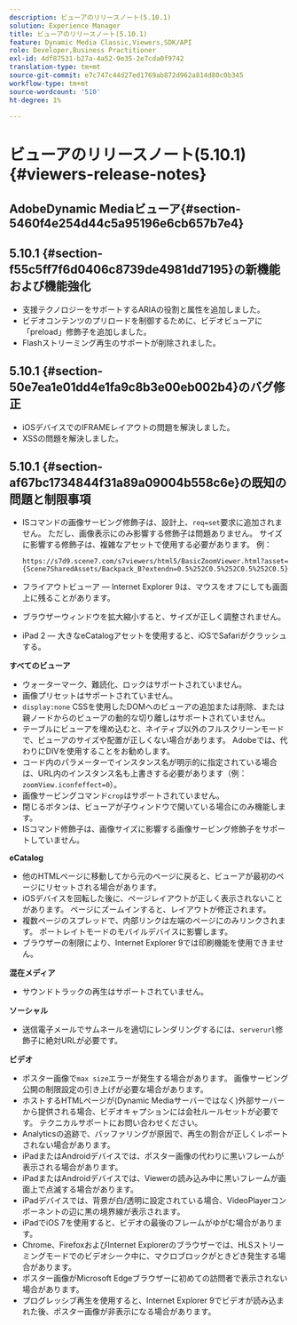 ```yaml
---
description: ビューアのリリースノート(5.10.1)
solution: Experience Manager
title: ビューアのリリースノート(5.10.1)
feature: Dynamic Media Classic,Viewers,SDK/API
role: Developer,Business Practitioner
exl-id: 4df87531-b27a-4a52-9e35-2e7cda0f9742
translation-type: tm+mt
source-git-commit: e7c747c44d27ed1769ab872d962a814d80c0b345
workflow-type: tm+mt
source-wordcount: '510'
ht-degree: 1%

---
```


# ビューアのリリースノート(5.10.1){#viewers-release-notes}

## AdobeDynamic Mediaビューア{#section-5460f4e254d44c5a95196e6cb657b7e4}

## 5.10.1 {#section-f55c5ff7f6d0406c8739de4981dd7195}の新機能および機能強化

* 支援テクノロジーをサポートするARIAの役割と属性を追加しました。
* ビデオコンテンツのプリロードを制御するために、ビデオビューアに「preload」修飾子を追加しました。
* Flashストリーミング再生のサポートが削除されました。

## 5.10.1 {#section-50e7ea1e01dd4e1fa9c8b3e00eb002b4}のバグ修正

* iOSデバイスでのIFRAMEレイアウトの問題を解決しました。
* XSSの問題を解決しました。

## 5.10.1 {#section-af67bc1734844f31a89a09004b558c6e}の既知の問題と制限事項

* ISコマンドの画像サービング修飾子は、設計上、`req=set`要求に追加されません。 ただし、画像表示にのみ影響する修飾子は問題ありません。 サイズに影響する修飾子は、複雑なアセットで使用する必要があります。 例：

   `https://s7d9.scene7.com/s7viewers/html5/BasicZoomViewer.html?asset= {Scene7SharedAssets/Backpack_B?extendn=0.5%252C0.5%252C0.5%252C0.5}`

* フライアウトビューア — Internet Explorer 9は、マウスをオフにしても画面上に残ることがあります。
* ブラウザーウィンドウを拡大縮小すると、サイズが正しく調整されません。
* iPad 2 — 大きなeCatalogアセットを使用すると、iOSでSafariがクラッシュする。

**すべてのビューア**

* ウォーターマーク、難読化、ロックはサポートされていません。
* 画像プリセットはサポートされていません。
* `display:none` CSSを使用したDOMへのビューアの追加または削除、または親ノードからのビューアの動的な切り離しはサポートされていません。
* テーブルにビューアを埋め込むと、ネイティブ以外のフルスクリーンモードで、ビューアのサイズや配置が正しくない場合があります。 Adobeでは、代わりにDIVを使用することをお勧めします。
* コード内のパラメーターでインスタンス名が明示的に指定されている場合は、URL内のインスタンス名も上書きする必要があります（例：`zoomView.iconfeffect=0`）。
* 画像サービングコマンド`crop`はサポートされていません。
* 閉じるボタンは、ビューアが子ウィンドウで開いている場合にのみ機能します。
* ISコマンド修飾子は、画像サイズに影響する画像サービング修飾子をサポートしていません。

**eCatalog**

* 他のHTMLページに移動してから元のページに戻ると、ビューアが最初のページにリセットされる場合があります。
* iOSデバイスを回転した後に、ページレイアウトが正しく表示されないことがあります。 ページにズームインすると、レイアウトが修正されます。
* 複数ページのスプレッドで、内部リンクは左端のページにのみリンクされます。 ポートレイトモードのモバイルデバイスに影響します。
* ブラウザーの制限により、Internet Explorer 9では印刷機能を使用できません。

**混在メディア**

* サウンドトラックの再生はサポートされていません。

**ソーシャル**

* 送信電子メールでサムネールを適切にレンダリングするには、`serverurl`修飾子に絶対URLが必要です。

**ビデオ**

* ポスター画像で`max size`エラーが発生する場合があります。 画像サービング公開の制限設定の引き上げが必要な場合があります。
* ホストするHTMLページが(Dynamic Mediaサーバーではなく)外部サーバーから提供される場合、ビデオキャプションには会社ルールセットが必要です。 テクニカルサポートにお問い合わせください。
* Analyticsの追跡で、バッファリングが原因で、再生の割合が正しくレポートされない場合があります。
* iPadまたはAndroidデバイスでは、ポスター画像の代わりに黒いフレームが表示される場合があります。
* iPadまたはAndroidデバイスでは、Viewerの読み込み中に黒いフレームが画面上で点滅する場合があります。
* iPadデバイスでは、背景が白/透明に設定されている場合、VideoPlayerコンポーネントの辺に黒の境界線が表示されます。
* iPadでiOS 7を使用すると、ビデオの最後のフレームがゆがむ場合があります。
* Chrome、FirefoxおよびInternet Explorerのブラウザーでは、HLSストリーミングモードでのビデオシーク中に、マクロブロックがときどき発生する場合があります。
* ポスター画像がMicrosoft Edgeブラウザーに初めての訪問者で表示されない場合があります。
* プログレッシブ再生を使用すると、Internet Explorer 9でビデオが読み込まれた後、ポスター画像が非表示になる場合があります。
